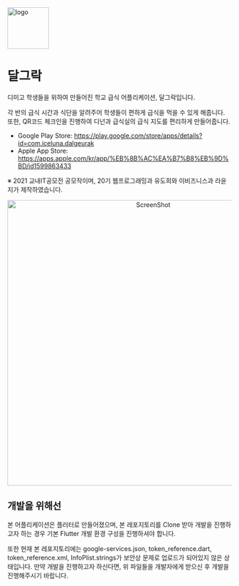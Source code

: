 <img width="93" alt="logo" src="https://user-images.githubusercontent.com/30923566/150146974-a592e74b-078c-4bac-a6ed-f8d6a9928fa7.png">

# 달그락

디미고 학생들을 위하여 만들어진 학교 급식 어플리케이션, 달그락입니다.

각 반의 급식 시간과 식단을 알려주어 학생들이 편하게 급식을 먹을 수 있게 해줍니다.
또한, QR코드 체크인을 진행하여 디넌과 급식실의 급식 지도를 편리하게 만들어줍니다.

 * Google Play Store: https://play.google.com/store/apps/details?id=com.iceluna.dalgeurak
 * Apple App Store: https://apps.apple.com/kr/app/%EB%8B%AC%EA%B7%B8%EB%9D%BD/id1599863433

※ 2021 교내IT공모전 공모작이며, 20기 웹프로그래밍과 유도희와 이비즈니스과 라윤지가 제작하였습니다.<br>  

<div align="center"><img width="640" alt="ScreenShot" src="https://user-images.githubusercontent.com/30923566/150146120-fe6e52eb-ca62-4a98-b11e-534f8c9b385c.png"></div> 

## 개발을 위해선

본 어플리케이션은 플러터로 만들어졌으며, 본 레포지토리를 Clone 받아 개발을 진행하고자 하는 경우 기본 Flutter 개발 환경 구성을 진행하셔야 합니다.

또한 현재 본 레포지토리에는 google-services.json, token_reference.dart, token_reference.xml, InfoPlist.strings가 보안상 문제로 업로드가 되어있지 않은 상태입니다.
만약 개발을 진행하고자 하신다면, 위 파일들을 개발자에게 받으신 후 개발을 진행해주시기 바랍니다.
